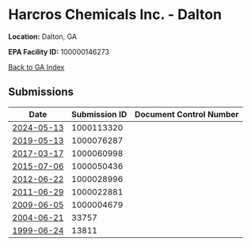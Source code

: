 # Harcros Chemicals Inc. - Dalton

**Location:** Dalton, GA

**EPA Facility ID:** 100000146273

[Back to GA Index](../../index.md)

## Submissions

| Date | Submission ID | Document Control Number |
|------|--------------|-------------------------|
| [2024-05-13](submissions/1000113320.md) | 1000113320 |  |
| [2019-05-13](submissions/1000076287.md) | 1000076287 |  |
| [2017-03-17](submissions/1000060998.md) | 1000060998 |  |
| [2015-07-06](submissions/1000050436.md) | 1000050436 |  |
| [2012-06-22](submissions/1000028996.md) | 1000028996 |  |
| [2011-06-29](submissions/1000022881.md) | 1000022881 |  |
| [2009-06-05](submissions/1000004679.md) | 1000004679 |  |
| [2004-06-21](submissions/33757.md) | 33757 |  |
| [1999-06-24](submissions/13811.md) | 13811 |  |
